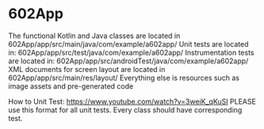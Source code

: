 # 602App

The functional Kotlin and Java classes are located in 602App/app/src/main/java/com/example/a602app/
Unit tests are located in: 602App/app/src/test/java/com/example/a602app/
Instrumentation tests are located in: 602App/app/src/androidTest/java/com/example/a602app/
XML documents for screen layout are located in 602App/app/src/main/res/layout/
Everything else is resources such as image assets and pre-generated code

How to Unit Test: https://www.youtube.com/watch?v=3weiK_qKuSI
PLEASE use this format for all unit tests. Every class should have corresponding test.
